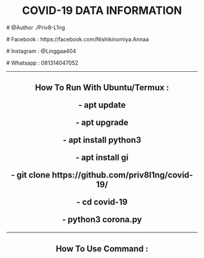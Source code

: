 <center><h1> COVID-19 DATA INFORMATION</h1></center>

<p># @Author ./Priv8-L1ng</p>
<p># Facebook : https://facebook.com/Nishikinomiya.Annaa</p>
<p># Instagram : @Linggaa404 </p>
<p># Whatsapp : 081314047052 </p>
<hr>
<center><h2>How To Run With Ubuntu/Termux :</h2</center>
<br>
<p>- apt update </p>
<p>- apt upgrade </p>
<p>- apt install python3 </p>
<p>- apt install gi </p>
<p>- git clone https://github.com/priv8l1ng/covid-19/ </p>
<p>- cd covid-19 </p>
<p>- python3 corona.py </p>
<hr>
<h2>How To Use Command : </h2>
